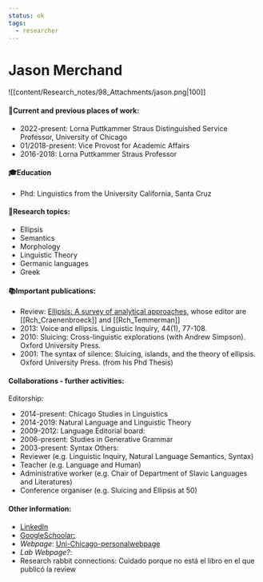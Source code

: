 ```yaml
---
status: ok
tags:
  - researcher
---
```

# Jason Merchand
![[content/Research_notes/98_Attachments/jason.png|100]]

#### 💼Current and previous places of work:
- 2022-present: Lorna Puttkammer Straus Distinguished Service Professor, University of Chicago
- 01/2018-present: Vice Provost for Academic Affairs
- 2016-2018: Lorna Puttkammer Straus Professor

#### 🎓Education
- Phd: Linguistics from the University California, Santa Cruz 
#### 🧐Research topics:
- Ellipsis
- Semantics
- Morphology
- Linguistic Theory
- Germanic languages
- Greek
#### 📚Important publications:
- Review: [Ellipsis: A survey of analytical approaches](obsidian://open?vault=Prueba_carpeta_obsidian&file=97_PDF_files%2Frevision_ellipsis.pdf), whose editor are  [[Rch_Craenenbroeck]] and [[Rch_Temmerman]]
- 2013: Voice and ellipsis. Linguistic Inquiry, 44(1), 77-108.
- 2010: Sluicing: Cross-linguistic explorations (with Andrew Simpson). Oxford University Press.
- 2001: The syntax of silence: Sluicing, islands, and the theory of ellipsis. Oxford University Press. (from his Phd Thesis)
	
#### Collaborations - further activities:
Editorship:
- 2014-present: Chicago Studies in Linguistics
- 2014-2019: Natural Language and Linguistic Theory
- 2009-2012: Language
Editorial board:
- 2006-present: Studies in Generative Grammar
- 2003-present: Syntax
Others:
- Reviewer (e.g. Linguistic Inquiry, Natural Language Semantics, Syntax)
- Teacher (e.g. Language and Human)
- Administrative worker (e.g. Chair of Department of Slavic Languages and Literatures)
- Conference organiser (e.g. Sluicing and Ellipsis at 50)
#### Other information:
- [LinkedIn](https://www.linkedin.com/in/jason-merchant-0326576/)
- [GoogleSchoolar: ](https://scholar.google.com/citations?hl=en&user=vC2lYDUAAAAJ&view_op=list_works&sortby=pubdate)
- _Webpage_: [Uni-Chicago-personalwebpage](https://home.uchicago.edu/merchant/)
- _Lab Webpage?_:
- Research rabbit connections:  Cuidado porque no está el libro en el que publicó la review




